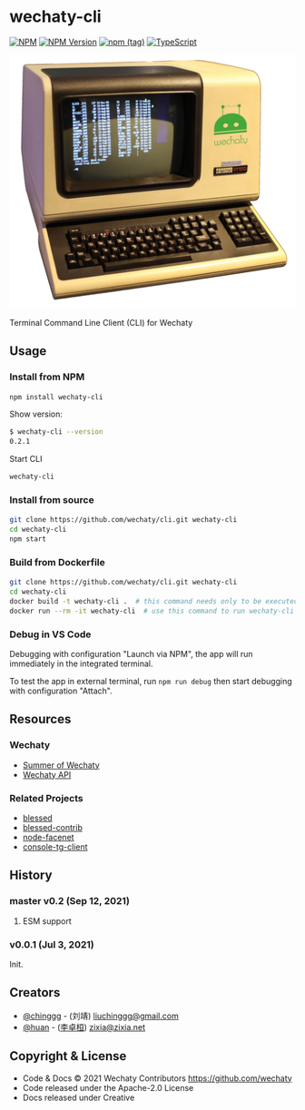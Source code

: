 # wechaty-cli

[![NPM](https://github.com/wechaty/cli/actions/workflows/npm.yml/badge.svg)](https://github.com/wechaty/cli/actions/workflows/npm.yml)
[![NPM Version](https://badge.fury.io/js/wechaty-cli.svg)](https://badge.fury.io/js/wechaty-cli)
[![npm (tag)](https://img.shields.io/npm/v/wechaty-cli/next.svg)](https://www.npmjs.com/package/wechaty-cli?activeTab=versions)
[![TypeScript](https://img.shields.io/badge/%3C%2F%3E-TypeScript-blue.svg)](https://www.typescriptlang.org/)

![wechaty-cli](docs/images/terminal-wechaty.webp)

Terminal Command Line Client (CLI) for Wechaty

## Usage

### Install from NPM

```sh
npm install wechaty-cli
```

Show version:

```sh
$ wechaty-cli --version
0.2.1
```

Start CLI

```sh
wechaty-cli
```

### Install from source

```sh
git clone https://github.com/wechaty/cli.git wechaty-cli
cd wechaty-cli
npm start
```

### Build from Dockerfile

```sh
git clone https://github.com/wechaty/cli.git wechaty-cli
cd wechaty-cli
docker build -t wechaty-cli .  # this command needs only to be executed once
docker run --rm -it wechaty-cli  # use this command to run wechaty-cli at any time!
```

### Debug in VS Code

Debugging with configuration "Launch via NPM", the app will run immediately in the integrated terminal.

To test the app in external terminal, run `npm run debug` then start debugging with configuration "Attach".

## Resources

### Wechaty

- [Summer of Wechaty](https://github.com/wechaty/summer-of-wechaty/issues/80)
- [Wechaty API](https://wechaty.js.org/docs/api)

### Related Projects

- [blessed](https://github.com/chjj/blessed#documentation)
- [blessed-contrib](https://github.com/yaronn/blessed-contrib#widgets)
- [node-facenet](https://github.com/huan/node-facenet)
- [console-tg-client](https://github.com/lekzd/console-tg-client)

## History

### master v0.2 (Sep 12, 2021)

1. ESM support

### v0.0.1 (Jul 3, 2021)

Init.

## Creators

- [@chinggg](https://github.com/chinggg) - (刘靖) liuchinggg@gmail.com
- [@huan](https://github.com/huan) - ([李卓桓](https://wechaty.js.org/contributors/huan)) zixia@zixia.net

## Copyright & License

- Code & Docs © 2021 Wechaty Contributors <https://github.com/wechaty>
- Code released under the Apache-2.0 License
- Docs released under Creative
